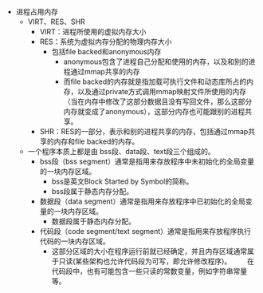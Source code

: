 - 进程占用内存
	- VIRT、RES、SHR
		- VIRT：进程所使用的虚拟内存大小
		- RES：系统为虚拟内存分配的物理内存大小
			- 包括file backed和anonymous内存
				- anonymous包含了进程自己分配和使用的内存，以及和别的进程通过mmap共享的内存
				- 而file backed的内存就是指加载可执行文件和动态库所占的内存，以及通过private方式调用mmap映射文件所使用的内存（当在内存中修改了这部分数据且没有写回文件，那么这部分内存就变成了anonymous），这部分内存也可能跟别的进程共享。
		- SHR：RES的一部分，表示和别的进程共享的内存，包括通过mmap共享的内存和file backed的内存。
	- 一个程序本质上都是由 bss段、data段、text段三个组成的。
		- bss段（bss segment）通常是指用来存放程序中未初始化的全局变量的一块内存区域。
			- bss是英文Block Started by Symbol的简称。
			- bss段属于静态内存分配。
		- 数据段（data segment）通常是指用来存放程序中已初始化的全局变量的一块内存区域。
			- 数据段属于静态内存分配。
		- 代码段（code segment/text segment）通常是指用来存放程序执行代码的一块内存区域。
			- 这部分区域的大小在程序运行前就已经确定，并且内存区域通常属于只读(某些架构也允许代码段为可写，即允许修改程序)。
			  　　在代码段中，也有可能包含一些只读的常数变量，例如字符串常量等。